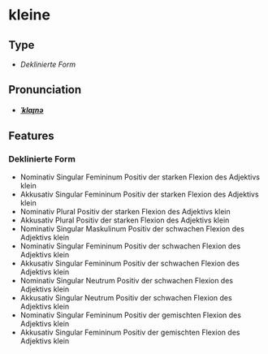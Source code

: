 # kleine
## Type
- _Deklinierte Form_
## Pronunciation
- **_[ˈklaɪ̯nə](https://commons.wikimedia.org/wiki/File:De-kleine.ogg)_**
## Features
### Deklinierte Form
- Nominativ Singular Femininum Positiv der starken Flexion des Adjektivs klein
- Akkusativ Singular Femininum Positiv der starken Flexion des Adjektivs klein
- Nominativ Plural Positiv der starken Flexion des Adjektivs klein
- Akkusativ Plural Positiv der starken Flexion des Adjektivs klein
- Nominativ Singular Maskulinum Positiv der schwachen Flexion des Adjektivs klein
- Nominativ Singular Femininum Positiv der schwachen Flexion des Adjektivs klein
- Akkusativ Singular Femininum Positiv der schwachen Flexion des Adjektivs klein
- Nominativ Singular Neutrum Positiv der schwachen Flexion des Adjektivs klein
- Akkusativ Singular Neutrum Positiv der schwachen Flexion des Adjektivs klein
- Nominativ Singular Femininum Positiv der gemischten Flexion des Adjektivs klein
- Akkusativ Singular Femininum Positiv der gemischten Flexion des Adjektivs klein
